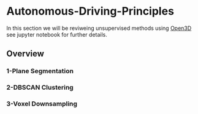 
# Autonomous-Driving-Principles

In this section we will be reviweing unsupervised methods using [Open3D](https://www.open3d.org/docs/release/tutorial/geometry/pointcloud.html) see jupyter notebook for further details.

## Overview

### 1-Plane Segmentation

### 2-DBSCAN Clustering

### 3-Voxel Downsampling

